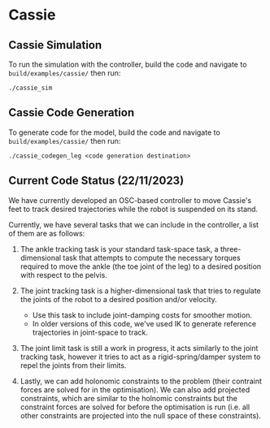 # Cassie

## Cassie Simulation
To run the simulation with the controller, build the code and navigate to `build/examples/cassie/` then run:

    ./cassie_sim

## Cassie Code Generation
To generate code for the model, build the code and navigate to `build/examples/cassie/` then run: 

    ./cassie_codegen_leg <code generation destination>

## Current Code Status (22/11/2023)

We have currently developed an OSC-based controller to move Cassie's feet to track desired trajectories while the robot is suspended on its stand.

Currently, we have several tasks that we can include in the controller, a list of them are as follows:

1. The ankle tracking task is your standard task-space task, a three-dimensional task that attempts to compute the necessary torques required to move the ankle (the toe joint of the leg) to a desired position with respect to the pelvis.

2. The joint tracking task is a higher-dimensional task that tries to regulate the joints of the robot to a desired position and/or velocity. 

    - Use this task to include joint-damping costs for smoother motion.
    - In older versions of this code, we've used IK to generate reference trajectories in joint-space to track.

3. The joint limit task is still a work in progress, it acts similarly to the joint tracking task, however it tries to act as a rigid-spring/damper system to repel the joints from their limits.

4. Lastly, we can add holonomic constraints to the problem (their contraint forces are solved for in the optimisation). We can also add projected constraints, which are similar to the holnomic constraints but the constraint forces are solved for before the optimisation is run (i.e. all other constraints are projected into the null space of these constraints).